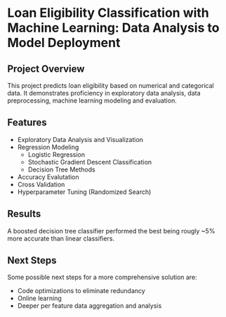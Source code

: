 # Loan Eligibility Classification with Machine Learning: Data Analysis to Model Deployment
## Project Overview
This project predicts loan eligibility based on numerical and categorical data. It demonstrates proficiency in exploratory data analysis, data preprocessing, machine learning modeling and evaluation.

## Features
- Exploratory Data Analysis and Visualization
- Regression Modeling
    - Logistic Regression
    - Stochastic Gradient Descent Classification
    - Decision Tree Methods
- Accuracy Evalutation
- Cross Validation
- Hyperparameter Tuning (Randomized Search)

## Results
A boosted decision tree classifier performed the best being rougly ~5% more accurate than linear classifiers.

## Next Steps
Some possible next steps for a more comprehensive solution are:
- Code optimizations to eliminate redundancy
- Online learning
- Deeper per feature data aggregation and analysis 
